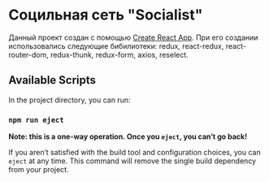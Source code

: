 # Социльная сеть "Socialist" 

Данный проект создан с помощью [Create React App](https://github.com/facebook/create-react-app). При его создании использовались следующие бибилиотеки: redux, react-redux, react-router-dom, redux-thunk, redux-form, axios, reselect.



## Available Scripts

In the project directory, you can run:

### `npm run eject`

**Note: this is a one-way operation. Once you `eject`, you can’t go back!**

If you aren’t satisfied with the build tool and configuration choices, you can `eject` at any time. This command will remove the single build dependency from your project.

